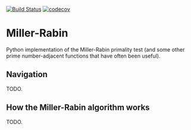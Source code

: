 [![Build Status](https://app.travis-ci.com/mcsweeney90/miller-rabin.svg?branch=main)](https://app.travis-ci.com/mcsweeney90/miller-rabin)
[![codecov](https://codecov.io/gh/mcsweeney90/miller-rabin/branch/main/graph/badge.svg?token=SLBOGBDXU7)](https://codecov.io/gh/mcsweeney90/miller-rabin)
# Miller-Rabin

Python implementation of the Miller-Rabin primality test (and some other prime number-adjacent functions that have often been useful).   

## Navigation

TODO.

## How the Miller-Rabin algorithm works

TODO.
